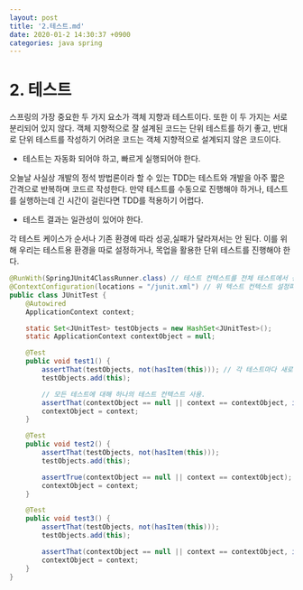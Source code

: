 ```yaml
---
layout: post
title: '2.테스트.md'
date: 2020-01-2 14:30:37 +0900
categories: java spring
---
```



# 2. 테스트

스프링의 가장 중요한 두 가지 요소가 객체 지향과 테스트이다. 또한 이 두 가지는 서로 분리되어 있지 않다. 객체 지향적으로 잘 설계된 코드는 단위 테스트를 하기 좋고, 반대로 단위 테스트를 작성하기 어려운 코드는 객체 지향적으로 설계되지 않은 코드이다.

- 테스트는 자동화 되어야 하고, 빠르게 실행되어야 한다.

오늘날 사실상 개발의 정석 방법론이라 할 수 있는 TDD는 테스트와 개발을 아주 짧은 간격으로 반복하며 코드르 작성한다. 만약 테스트를 수동으로 진행해야 하거나, 테스트를 실행하는데 긴 시간이 걸린다면 TDD를 적용하기 어렵다.

- 테스트 결과는 일관성이 있어야 한다.

각 테스트 케이스가 순서나 기존 환경에 따라 성공,실패가 달라져서는 안 된다. 이를 위해 우리는 테스트용 환경을 따로 설정하거나, 목업을 활용한 단위 테스트를 진행해야 한다.

```java
@RunWith(SpringJUnit4ClassRunner.class) // 테스트 컨텍스트를 전체 테스트에서 싱글턴으로 사용하기 위함.
@ContextConfiguration(locations = "/junit.xml") // 위 텍스트 컨텍스트 설정파일.
public class JUnitTest {
    @Autowired
    ApplicationContext context;

    static Set<JUnitTest> testObjects = new HashSet<JUnitTest>();
    static ApplicationContext contextObject = null;

    @Test
    public void test1() {
        assertThat(testObjects, not(hasItem(this))); // 각 테스트마다 새로운 객체 생성
        testObjects.add(this);

        // 모든 테스트에 대해 하나의 테스트 컨텍스트 사용.
        assertThat(contextObject == null || context == contextObject, is(true));
        contextObject = context;
    }

    @Test
    public void test2() {
        assertThat(testObjects, not(hasItem(this)));
        testObjects.add(this);

        assertTrue(contextObject == null || context == contextObject);
        contextObject = context;
    }

    @Test
    public void test3() {
        assertThat(testObjects, not(hasItem(this)));
        testObjects.add(this);

        assertThat(contextObject == null || context == contextObject, is(true));
        contextObject = context;
    }
}

```
